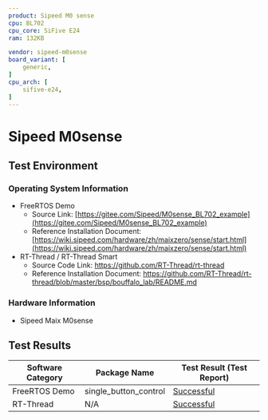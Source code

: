 ```yaml
---
product: Sipeed M0 sense
cpu: BL702
cpu_core: SiFive E24
ram: 132KB

vendor: sipeed-m0sense
board_variant: [
    generic,
]
cpu_arch: [
    sifive-e24,
]
---
```


# Sipeed M0sense

## Test Environment

### Operating System Information

- FreeRTOS Demo
    - Source Link: [https://gitee.com/Sipeed/M0sense_BL702_example](https://gitee.com/Sipeed/M0sense_BL702_example)
    - Reference Installation Document: [https://wiki.sipeed.com/hardware/zh/maixzero/sense/start.html](https://wiki.sipeed.com/hardware/zh/maixzero/sense/start.html)
- RT-Thread / RT-Thread Smart
  - Source Code Link: https://github.com/RT-Thread/rt-thread
  - Reference Installation Document: https://github.com/RT-Thread/rt-thread/blob/master/bsp/bouffalo_lab/README.md

### Hardware Information

- Sipeed Maix M0sense

## Test Results

| Software Category | Package Name          | Test Result (Test Report) |
| ----------------- | --------------------- | ------------------------- |
| FreeRTOS Demo     | single_button_control | [Successful][FreeRTOS]    |
| RT-Thread         | N/A                   | [Successful][RT-Thread]   |

[FreeRTOS]: ./FreeRTOS/README.md
[RT-Thread]: ./RT-Thread/README.md
